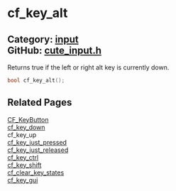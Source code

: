 [//]: # (This file is automatically generated by Cute Framework's docs parser.)
[//]: # (Do not edit this file by hand!)
[//]: # (See: https://github.com/RandyGaul/cute_framework/blob/master/samples/docs_parser.cpp)
[](../header.md ':include')

# cf_key_alt

Category: [input](/api_reference?id=input)  
GitHub: [cute_input.h](https://github.com/RandyGaul/cute_framework/blob/master/include/cute_input.h)  
---

Returns true if the left or right alt key is currently down.

```cpp
bool cf_key_alt();
```

## Related Pages

[CF_KeyButton](/input/cf_keybutton.md)  
[cf_key_down](/input/cf_key_down.md)  
cf_key_up  
[cf_key_just_pressed](/input/cf_key_just_pressed.md)  
[cf_key_just_released](/input/cf_key_just_released.md)  
[cf_key_ctrl](/input/cf_key_ctrl.md)  
[cf_key_shift](/input/cf_key_shift.md)  
[cf_clear_key_states](/input/cf_clear_key_states.md)  
[cf_key_gui](/input/cf_key_gui.md)  
